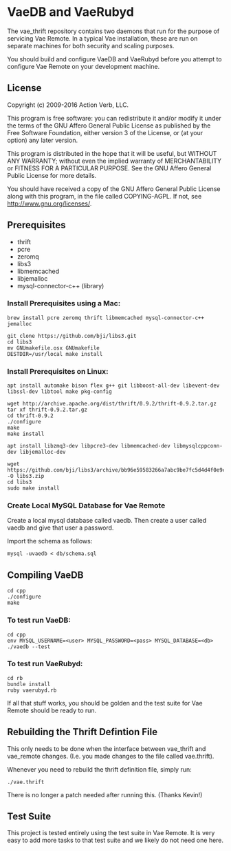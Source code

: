 # VaeDB and VaeRubyd

The vae_thrift repository contains two daemons that run for the purpose
of servicing Vae Remote.  In a typical Vae installation, these are run
on separate machines for both security and scaling purposes.

You should build and configure VaeDB and VaeRubyd before you attempt to
configure Vae Remote on your development machine.


## License

Copyright (c) 2009-2016 Action Verb, LLC.

This program is free software: you can redistribute it and/or modify
it under the terms of the GNU Affero General Public License as published by
the Free Software Foundation, either version 3 of the License, or
(at your option) any later version.

This program is distributed in the hope that it will be useful,
but WITHOUT ANY WARRANTY; without even the implied warranty of
MERCHANTABILITY or FITNESS FOR A PARTICULAR PURPOSE.  See the
GNU Affero General Public License for more details.

You should have received a copy of the GNU Affero General Public License
along with this program, in the file called COPYING-AGPL.
If not, see http://www.gnu.org/licenses/.


## Prerequisites

 - thrift
 - pcre
 - zeromq
 - libs3
 - libmemcached
 - libjemalloc
 - mysql-connector-c++ (library)


### Install Prerequisites using a Mac:

    brew install pcre zeromq thrift libmemcached mysql-connector-c++ jemalloc

    git clone https://github.com/bji/libs3.git
    cd libs3
    mv GNUmakefile.osx GNUmakefile
    DESTDIR=/usr/local make install


### Install Prerequisites on Linux:

    apt install automake bison flex g++ git libboost-all-dev libevent-dev libssl-dev libtool make pkg-config

    wget http://archive.apache.org/dist/thrift/0.9.2/thrift-0.9.2.tar.gz
    tar xf thrift-0.9.2.tar.gz
    cd thrift-0.9.2
    ./configure
    make
    make install

    apt install libzmq3-dev libpcre3-dev libmemcached-dev libmysqlcppconn-dev libjemalloc-dev

    wget https://github.com/bji/libs3/archive/bb96e59583266a7abc9be7fc5d4d4f0e9c1167cb.zip -O libs3.zip
    cd libs3
    sudo make install


### Create Local MySQL Database for Vae Remote

Create a local mysql database called vaedb.  Then create a user
called vaedb and give that user a password.

Import the schema as follows:

    mysql -uvaedb < db/schema.sql


## Compiling VaeDB

    cd cpp
    ./configure
    make


### To test run VaeDB:

    cd cpp
    env MYSQL_USERNAME=<user> MYSQL_PASSWORD=<pass> MYSQL_DATABASE=<db> ./vaedb --test


### To test run VaeRubyd:

    cd rb
    bundle install
    ruby vaerubyd.rb


If all that stuff works, you should be golden and the test suite for Vae
Remote should be ready to run.


## Rebuilding the Thrift Defintion File

This only needs to be done when the interface between vae_thrift and
vae_remote changes.  (I.e. you made changes to the file called
vae.thrift).

Whenever you need to rebuild the thrift definition file, simply run:

    ./vae.thrift

There is no longer a patch needed after running this.  (Thanks Kevin!)


## Test Suite

This project is tested entirely using the test suite in Vae Remote.  It
is very easy to add more tasks to that test suite and we likely do not
need one here.
